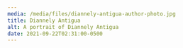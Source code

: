 ```yaml
---
media: /media/files/diannely-antigua-author-photo.jpg
title: Diannely Antigua
alt: A portrait of Diannely Antigua
date: 2021-09-22T02:31:00-0500
---
```

